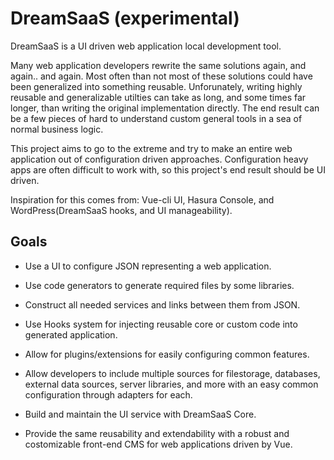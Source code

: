 # DreamSaaS (experimental)

DreamSaaS is a UI driven web application local development tool.

Many web application developers rewrite the same solutions again, and again.. and again. Most often than not most of these solutions could have been generalized into something reusable. Unforunately, writing highly reusable and generalizable utilties can take as long, and some times far longer, than writing the original implementation directly. The end result can be a few pieces of hard to understand custom general tools in a sea of normal business logic.

This project aims to go to the extreme and try to make an entire web application out of configuration driven approaches. Configuration heavy apps are often difficult to work with, so this project's end result should be UI driven.

Inspiration for this comes from: Vue-cli UI, Hasura Console, and WordPress(DreamSaaS hooks, and UI manageability).

## Goals

- Use a UI to configure JSON representing a web application.
- Use code generators to generate required files by some libraries.
- Construct all needed services and links between them from JSON.
- Use Hooks system for injecting reusable core or custom code into generated application.
- Allow for plugins/extensions for easily configuring common features.
- Allow developers to include multiple sources for filestorage, databases, external data sources, server libraries, and more with an easy common configuration through adapters for each.

- Build and maintain the UI service with DreamSaaS Core.
- Provide the same reusability and extendability with a robust and costomizable front-end CMS for web applications driven by Vue.
